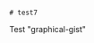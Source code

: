                                                                                                                                                                                                               # test7
Test "graphical-gist"